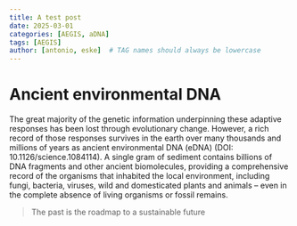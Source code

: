 ```yaml
---
title: A test post
date: 2025-03-01
categories: [AEGIS, aDNA]
tags: [AEGIS]    
author: [antonio, eske]  # TAG names should always be lowercase
---
```


# Ancient environmental DNA

The great majority of the genetic information underpinning these adaptive responses has been lost through evolutionary change. However, a rich record of those responses survives in the earth over many thousands and millions of years as ancient environmental DNA (eDNA) (DOI: 10.1126/science.1084114). A single gram of sediment contains billions of DNA fragments and other ancient biomolecules, providing a comprehensive record of the organisms that inhabited the local environment, including fungi, bacteria, viruses, wild and domesticated plants and animals – even in the complete absence of living organisms or fossil remains.

> The past is the roadmap to a sustainable future
